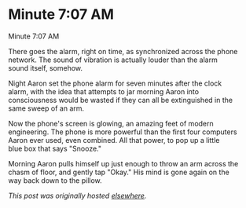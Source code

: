 # Minute 7:07 AM

<div>
<p>Minute 7:07 AM</p>
<p>There goes the alarm, right on time, as synchronized across the phone<br>network. The sound of vibration is actually louder than the alarm<br>sound itself, somehow.</p>
<p>Night Aaron set the phone alarm for seven minutes after the clock<br>alarm, with the idea that attempts to jar morning Aaron into<br>consciousness would be wasted if they can all be extinguished in the<br>same sweep of an arm.</p>
<p>Now the phone's screen is glowing, an amazing feet of modern<br>engineering. The phone is more powerful than the first four computers<br>Aaron ever used, even combined. All that power, to pop up a little<br>blue box that says "Snooze."</p>
<p>Morning Aaron pulls himself up just enough to throw an arm across the<br>chasm of floor, and gently tap "Okay." His mind is gone again on the<br>way back down to the pillow.</p>
</div>


*This post was originally hosted [elsewhere](http://planspace.blogspot.com/2011/02/minute-707-am.html).*
